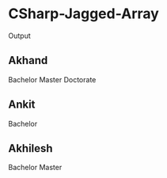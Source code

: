 # CSharp-Jagged-Array
Output

Akhand
---------
Bachelor
Master
Doctorate

Ankit
---------
Bachelor

Akhilesh
----------
Bachelor
Master
